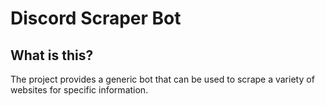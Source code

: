 # Discord Scraper Bot
## What is this?
The project provides a generic bot that can be used to scrape a variety of websites for specific information. 
